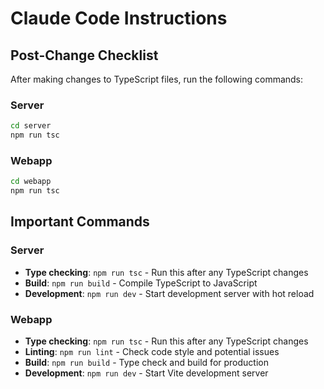 # Claude Code Instructions

## Post-Change Checklist

After making changes to TypeScript files, run the following commands:

### Server
```bash
cd server
npm run tsc
```

### Webapp
```bash
cd webapp
npm run tsc
```

## Important Commands

### Server
- **Type checking**: `npm run tsc` - Run this after any TypeScript changes
- **Build**: `npm run build` - Compile TypeScript to JavaScript
- **Development**: `npm run dev` - Start development server with hot reload

### Webapp
- **Type checking**: `npm run tsc` - Run this after any TypeScript changes
- **Linting**: `npm run lint` - Check code style and potential issues
- **Build**: `npm run build` - Type check and build for production
- **Development**: `npm run dev` - Start Vite development server